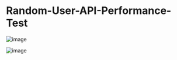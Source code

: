 # Random-User-API-Performance-Test

![image](https://user-images.githubusercontent.com/73609232/222891192-8a29c537-46a8-4a1e-b96a-adae0b273d2c.png)


![image](https://user-images.githubusercontent.com/73609232/222891217-20e1fd08-f1a4-4c49-90a1-66c5c1f44c6a.png)



